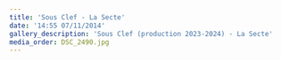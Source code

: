 ```yaml
---
title: 'Sous Clef - La Secte'
date: '14:55 07/11/2014'
gallery_description: 'Sous Clef (production 2023-2024) - La Secte'
media_order: DSC_2490.jpg
---
```


